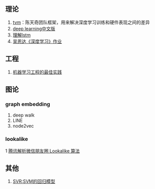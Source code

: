 ## 理论
1. [tvm](http://tvmlang.org/)：陈天奇团队框架，用来解决深度学习训练和硬件表现之间的差异
2. [deep learning中文版](https://github.com/exacity/deeplearningbook-chinese)
3. [理解lstm](https://r2rt.com/written-memories-understanding-deriving-and-extending-the-lstm.html)
4. [吴恩达《深度学习》作业](https://github.com/bighuang624/Andrew-Ng-Deep-Learning-notes)

## 工程
1. [机器学习工程的最佳实践](https://developers.google.com/machine-learning/rules-of-ml/#before_machine_learning)

## 图论
### graph embedding
1. deep walk
2. LINE
3. node2vec

### lookalike
1 [腾讯解析微信朋友圈 Lookalike 算法](http://www.sohu.com/a/124091440_355140)

## 其他
1. [SVR:SVM的回归模型](https://zhuanlan.zhihu.com/p/33692660)
